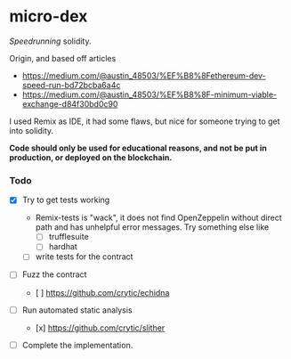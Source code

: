 # micro-dex
_Speedrunning_ solidity.

Origin, and based off articles 
- https://medium.com/@austin_48503/%EF%B8%8Fethereum-dev-speed-run-bd72bcba6a4c
- https://medium.com/@austin_48503/%EF%B8%8F-minimum-viable-exchange-d84f30bd0c90

I used Remix as IDE, it had some flaws, but nice for someone trying to get into solidity.

**Code should only be used for educational reasons, and not be put in production, or deployed on the blockchain.**

### Todo
- [x] Try to get tests working
    - Remix-tests is "wack", it does not find OpenZeppelin without direct path and has unhelpful error messages. Try something else like  
        - [ ] trufflesuite
        - [ ] hardhat
    - [ ] write tests for the contract
- [ ] Fuzz the contract
    - [ ] https://github.com/crytic/echidna
- [ ] Run automated static analysis
    - [x] https://github.com/crytic/slither
- [ ] Complete the implementation.

